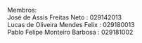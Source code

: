 Membros:
<br>
José de Assis Freitas Neto : 029142013
<br>
Lucas de Oliveira Mendes Felix : 029180013
<br>
Pablo Felipe Monteiro Barbosa : 029181002
